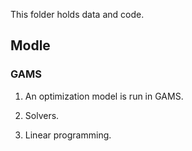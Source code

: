 This folder holds data and code.


## Modle

### GAMS


1. An optimization model is run in GAMS.

1. Solvers.

1. Linear programming.
